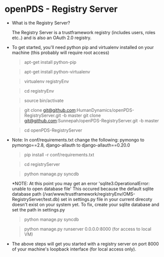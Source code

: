openPDS - Registry Server
======================================

* What is the Registry Server?
 
    The Registry Server is a trustframework registry (includes users, roles etc..) and is also an OAuth 2.0 registry.

* To get started, you'll need python pip and virtualenv installed on your machine (this probably will require root access)

    >apt-get install python-pip
    
    >apt-get install python-virtualenv

    >virtualenv registryEnv
    
    >cd registryEnv
    
    >source bin/activate
    
    >git clone git@github.com:HumanDynamics/openPDS-RegistryServer.git -b master
    >git clone git@github.com:Sunnepah/openPDS-RegistryServer.git -b master

    >cd openPDS-RegistryServer
 * Note: In conf/requirements.txt change the following:
    pymongo to pymongo==2.8, django-allauth to django-allauth==0.20.0
    >pip install -r conf/requirements.txt

    >cd registryServer
    
    >python manage.py syncdb
    
    *NOTE: At this point you may get an error 'sqlite3.OperationalError: unable to open database file'
    This occured because the default sqlite database path (/var/www/trustframework/registryEnv/OMS-RegistryServer/test.db) set in settings.py file in your current direcoty doesn't exist on your system yet. To fix, create your sqlite database and set the path in settings.py
    >python manage.py syncdb
    
    >python manage.py runserver 0.0.0.0:8000 (for access to local VM)
    
* The above steps will get you started with a registry server on port 8000 of your machine's loopback interface (for local access only). 
